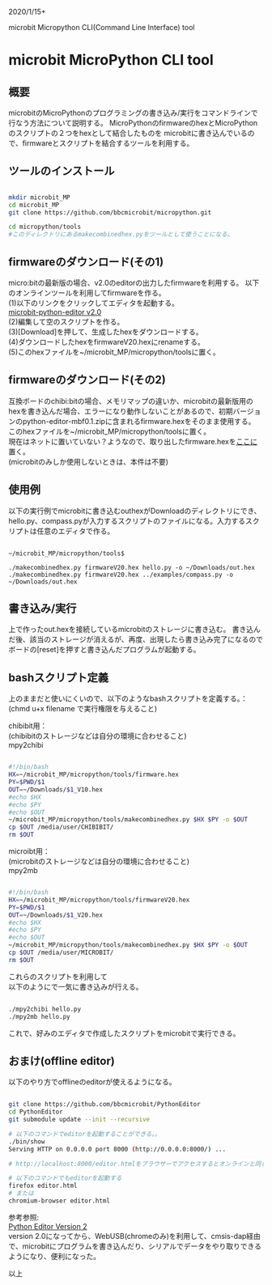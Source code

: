 
2020/1/15+

microbit Micropython CLI(Command Line Interface) tool
# microbit MicroPython CLI tool

## 概要
microbitのMicroPythonのプログラミングの書き込み/実行をコマンドラインで行なう方法について説明する。
MicroPythonのfirmwareのhexとMicroPythonのスクリプトの２つをhexとして結合したものを
microbitに書き込んでいるので、firmwareとスクリプトを結合するツールを利用する。

## ツールのインストール
```bash

mkdir microbit_MP
cd microbit_MP
git clone https://github.com/bbcmicrobit/micropython.git

cd micropython/tools
#このディレクトリにあるmakecombinedhex.pyをツールとして使うことになる。
```

## firmwareのダウンロード(その1)
micro:bitの最新版の場合、v2.0のeditorの出力したfirmwareを利用する。
以下のオンラインツールを利用してfirmwareを作る。  
(1)以下のリンクをクリックしてエディタを起動する。   
[microbit-python-editor v2.0](https://python.microbit.org/v/2.0)  
(2)編集して空のスクリプトを作る。  
(3)[Download]を押して、生成したhexをダウンロードする。  
(4)ダウンロードしたhexをfirmwareV20.hexにrenameする。  
(5)このhexファイルを~/microbit_MP/micropython/toolsに置く。  

## firmwareのダウンロード(その2)
互換ボードのchibi:bitの場合、メモリマップの違いか、microbitの最新版用のhexを書き込んだ場合、エラーになり動作しないことがあるので、初期バージョンのpython-editor-mbf0.1.zipに含まれるfirmware.hexをそのまま使用する。  
このhexファイルを~/microbit_MP/micropython/toolsに置く。  
現在はネットに置いていない？ようなので、取り出したfirmware.hexを[ここに](https://beta-notes.way-nifty.com/blog/files/firmware.hex)置く。  
(microbitのみしか使用しないときは、本件は不要)


## 使用例
以下の実行例でmicrobitに書き込むouthexがDownloadのディレクトリにでき、hello.py、compass.pyが入力するスクリプトのファイルになる。入力するスクリプトは任意のエディタで作る。  
```bash書き込み

~/microbit_MP/micropython/tools$ 

./makecombinedhex.py firmwareV20.hex hello.py -o ~/Downloads/out.hex
./makecombinedhex.py firmwareV20.hex ../examples/compass.py -o ~/Downloads/out.hex
```

## 書き込み/実行
上で作ったout.hexを接続しているmicrobitのストレージに書き込む。
書き込んだ後、該当のストレージが消えるが、再度、出現したら書き込み完了になるので
ボードの[reset]を押すと書き込んだプログラムが起動する。


## bashスクリプト定義
上のままだと使いにくいので、以下のようなbashスクリプトを定義する。：   
(chmd u+x filename で実行権限を与えること)

chibibit用：   
(chibibitのストレージなどは自分の環境に合わせること)  
mpy2chibi
```bash

#!/bin/bash
HX=~/microbit_MP/micropython/tools/firmware.hex
PY=$PWD/$1
OUT=~/Downloads/$1_V10.hex
#echo $HX
#echo $PY
#echo $OUT
~/microbit_MP/micropython/tools/makecombinedhex.py $HX $PY -o $OUT
cp $OUT /media/user/CHIBIBIT/
rm $OUT
```

microibt用：  
(microbitのストレージなどは自分の環境に合わせること)  
mpy2mb
```bash

#!/bin/bash
HX=~/microbit_MP/micropython/tools/firmwareV20.hex
PY=$PWD/$1
OUT=~/Downloads/$1_V20.hex
#echo $HX
#echo $PY
#echo $OUT
~/microbit_MP/micropython/tools/makecombinedhex.py $HX $PY -o $OUT
cp $OUT /media/user/MICROBIT/
rm $OUT

```

これらのスクリプトを利用して   
以下のようにで一気に書き込みが行える。

```bash

./mpy2chibi hello.py
./mpy2mb hello.py

```
これで、好みのエディタで作成したスクリプトをmicrobitで実行できる。


## おまけ(offline editor)
以下のやり方でofflineのeditorが使えるようになる。

```bash

git clone https://github.com/bbcmicrobit/PythonEditor
cd PythonEditor
git submodule update --init --recursive

# 以下のコマンドでeditorを起動することができる。。
./bin/show
Serving HTTP on 0.0.0.0 port 8000 (http://0.0.0.0:8000/) ...

# http://localhost:8000/editor.htmlをブラウザーでアクセスするとオンラインと同じeditorが起動する。

# 以下のコマンドでもeditorを起動する
firefox editor.html 
# または
chromium-browser editor.html 

```

参考参照:   
[Python Editor Version 2](https://support.microbit.org/support/solutions/articles/19000102970-python-editor-version-2)  
version 2.0になってから、WebUSB(chromeのみ)を利用して、cmsis-dap経由で、microbitにプログラムを書き込んだり、シリアルでデータをやり取りできるようになり、便利になった。   

以上
